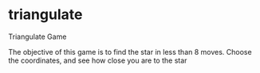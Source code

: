 # triangulate
Triangulate Game

The objective of this game is to find the star in less than 8 moves. 
Choose the coordinates, and see how close you are to the star
